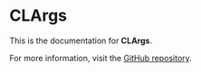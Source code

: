 # CLArgs

This is the documentation for **CLArgs**.

For more information, visit the [GitHub repository](https://github.com/rubensorensen/clargs).
